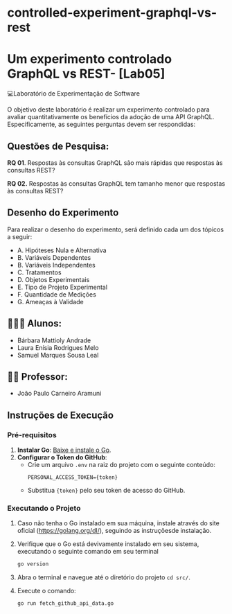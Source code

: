 # controlled-experiment-graphql-vs-rest

#  Um experimento controlado GraphQL vs REST- [Lab05]

💻Laboratório de Experimentação de Software 

O objetivo deste laboratório é realizar um experimento controlado para avaliar quantitativamente os benefícios da adoção de uma API GraphQL. Especificamente, as seguintes perguntas devem ser respondidas: 

## **Questões de Pesquisa:**

**RQ 01**. Respostas às consultas GraphQL são mais rápidas que respostas às consultas REST?

**RQ 02.** Respostas às consultas GraphQL tem tamanho menor que respostas às consultas REST? 

## **Desenho do Experimento**
 
Para realizar o desenho do experimento, será definido cada um dos tópicos a seguir: 

* A. Hipóteses Nula e Alternativa
* B. Variáveis Dependentes
* B. Variáveis Independentes
* C. Tratamentos
* D. Objetos Experimentais
* E. Tipo de Projeto Experimental
* F. Quantidade de Medições
* G. Ameaças à Validade

## 👩🏻‍💻 Alunos:
* Bárbara Mattioly Andrade  
* Laura Enísia Rodrigues Melo
* Samuel Marques Sousa Leal 
 
## 👨‍🏫 Professor:
* João Paulo Carneiro Aramuni

## Instruções de Execução

### Pré-requisitos

1. **Instalar Go**: [Baixe e instale o Go](https://go.dev/dl/).
2. **Configurar o Token do GitHub**:
   - Crie um arquivo `.env` na raiz do projeto com o seguinte conteúdo:
     ```
     PERSONAL_ACCESS_TOKEN={token}
     ```
   - Substitua `{token}` pelo seu token de acesso do GitHub.

### Executando o Projeto

1. Caso não tenha o Go instalado em sua máquina, instale através do site oficial (https://golang.org/dl/), seguindo as instruçõesde instalação.
2. Verifique que o Go está devivamente instalado em seu sistema, executando o seguinte comando em seu terminal
      ```bash
      go version
3. Abra o terminal e navegue até o diretório do projeto `cd src/`.
4. Execute o comando:

   ```bash
   go run fetch_github_api_data.go
